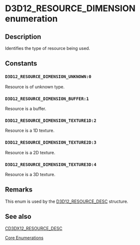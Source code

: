 # D3D12_RESOURCE_DIMENSION enumeration

## Description

Identifies the type of resource being used.

## Constants

### `D3D12_RESOURCE_DIMENSION_UNKNOWN:0`

Resource is of unknown type.

### `D3D12_RESOURCE_DIMENSION_BUFFER:1`

Resource is a buffer.

### `D3D12_RESOURCE_DIMENSION_TEXTURE1D:2`

Resource is a 1D texture.

### `D3D12_RESOURCE_DIMENSION_TEXTURE2D:3`

Resource is a 2D texture.

### `D3D12_RESOURCE_DIMENSION_TEXTURE3D:4`

Resource is a 3D texture.

## Remarks

This enum is used by the [D3D12_RESOURCE_DESC](https://learn.microsoft.com/windows/desktop/api/d3d12/ns-d3d12-d3d12_resource_desc) structure.

## See also

[CD3DX12_RESOURCE_DESC](https://learn.microsoft.com/windows/desktop/direct3d12/cd3dx12-resource-desc)

[Core Enumerations](https://learn.microsoft.com/windows/desktop/direct3d12/direct3d-12-enumerations)